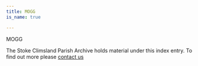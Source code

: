 ```yaml
---
title: MOGG
is_name: true

---
```


MOGG


The Stoke Climsland Parish Archive holds material under this index entry. To find out more please [contact us](/contact/)
